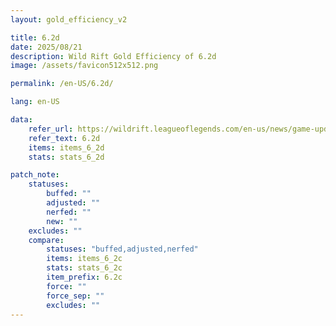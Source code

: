 ```yaml
---
layout: gold_efficiency_v2

title: 6.2d
date: 2025/08/21
description: Wild Rift Gold Efficiency of 6.2d
image: /assets/favicon512x512.png

permalink: /en-US/6.2d/

lang: en-US

data:
    refer_url: https://wildrift.leagueoflegends.com/en-us/news/game-updates/wild-rift-patch-notes-6-2d/
    refer_text: 6.2d
    items: items_6_2d
    stats: stats_6_2d

patch_note:
    statuses:
        buffed: ""
        adjusted: ""
        nerfed: ""
        new: ""
    excludes: ""
    compare:
        statuses: "buffed,adjusted,nerfed"
        items: items_6_2c
        stats: stats_6_2c
        item_prefix: 6.2c
        force: ""
        force_sep: ""
        excludes: ""
---
```

